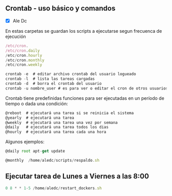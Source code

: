 ## Crontab - uso básico y comandos

- [x] Ale Dc


En estas carpetas se guardan los scripts a ejecutarse segun frecuenca de ejecución
```js
/etc/cron.  
/etc/cron.daily  
/etc/cron.hourly  
/etc/cron.monthly  
/etc/cron.weekly  
```

```js
crontab -e  # editar archivo crontab del usuario logueado  
crontab -l  # lista las tareas cargadas  
crontab -d  # borra el crontab del usuario  
crontab -u nombre_user # es para ver o editar el cron de otros usuarios  
```

Crontab tiene predefinidas funciones para ser ejecutadas en un período de tiempo o dada una condición:
```js
@reboot  # ejecutará una tarea si se reinicia el sistema  
@yearly  # ejecutará una tarea  
@weekly  # ejecutará una tarea una vez por semana  
@daily   # ejecutará una tarea todos los dias  
@hourly  # ejecutará una tarea cada una hora  
```

Algunos ejemplos:
```js
@daily root apt-get update

@monthly  /home/aledc/scripts/respaldo.sh
```

## Ejecutar tarea de Lunes a Viernes a las 8:00
```js
0 8 * * 1-5 /home/aledc/restart_dockers.sh
````


